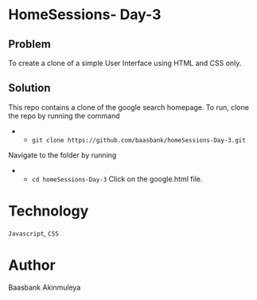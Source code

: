 # HomeSessions- Day-3

## Problem
To create a clone of a simple User Interface using HTML and CSS only.

## Solution
This repo contains a clone of the google search homepage.
To run, clone the repo by running the command 
* * `git clone https://github.com/baasbank/homeSessions-Day-3.git`

Navigate to the folder by running 
* * `cd homeSessions-Day-3`
Click on the google.html file.

# Technology 
`Javascript`, `CSS` 

# Author
Baasbank Akinmuleya
